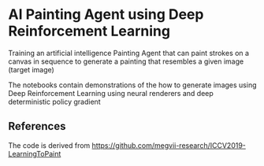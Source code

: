 # AI Painting Agent using Deep Reinforcement Learning

Training an artificial intelligence Painting Agent that can paint strokes on a canvas in sequence to generate a painting that resembles a given image (target image) 

The notebooks contain demonstrations of the how to generate images using Deep Reinforcement Learning using neural renderers and deep deterministic policy gradient

## References
The code is derived from https://github.com/megvii-research/ICCV2019-LearningToPaint

